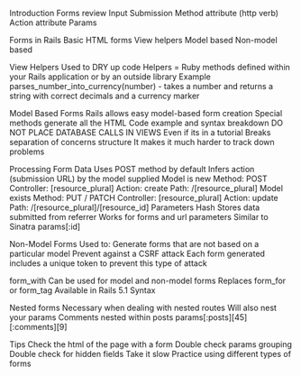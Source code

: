 
Introduction
Forms review
Input
Submission
Method attribute (http verb)
Action attribute
Params

Forms in Rails 
Basic HTML forms
View helpers
Model based
Non-model based

View Helpers
Used to DRY up code
Helpers = Ruby methods defined within your Rails application or by an outside library
Example
parses_number_into_currency(number) - takes a number and returns a string with correct decimals and a currency marker

Model Based Forms 
Rails allows easy model-based form creation
Special methods generate all the HTML
Code example and syntax breakdown 
DO NOT PLACE DATABASE CALLS IN VIEWS
Even if its in a tutorial
Breaks separation of concerns structure
It makes it much harder to track down problems

Processing Form Data
Uses POST method by default
Infers action (submission URL) by the model supplied
Model is new
Method: POST
Controller: [resource_plural]
Action: create
Path: /[resource_plural]
Model exists
Method: PUT / PATCH
Controller: [resource_plural]
Action: update
Path: /[resource_plural]/[resource_id]
Parameters Hash
Stores data submitted from referrer
Works for forms and url parameters
Similar to Sinatra
params[:id]

Non-Model Forms 
Used to:
Generate forms that are not based on a particular model
Prevent against a CSRF attack
Each form generated includes a unique token to prevent this type of attack

form_with
Can be used for model and non-model forms
Replaces form_for or form_tag
Available in Rails 5.1
Syntax

Nested forms
Necessary when dealing with nested routes
Will also nest your params
Comments nested within posts
params[:posts][45][:comments][9]

Tips
Check the html of the page with a form
Double check params grouping
Double check for hidden fields
Take it slow
Practice using different types of forms
